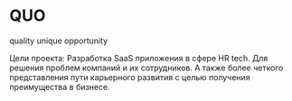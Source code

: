 # QUO
quality unique opportunity

Цели проекта: 
Разработка SaaS приложения в сфере HR tech. Для решения проблем компаний и их сотрудников. А также более четкого представления пути карьерного развития с целью получения преимущества в бизнесе.
